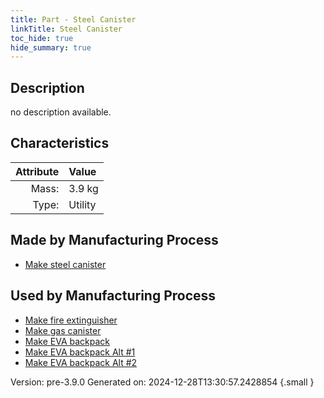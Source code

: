 ```yaml
---
title: Part - Steel Canister
linkTitle: Steel Canister
toc_hide: true
hide_summary: true
---
```


## Description
no description available.

## Characteristics

| Attribute      | Value |
|--------:|:------|
|Mass:|3.9 kg|
|Type:|Utility|

## Made by Manufacturing Process

- [Make steel canister](/docs/definitions/process/make-steel-canister)

## Used by Manufacturing Process

- [Make fire extinguisher](/docs/definitions/process/make-fire-extinguisher)
- [Make gas canister](/docs/definitions/process/make-gas-canister)
- [Make EVA backpack](/docs/definitions/process/make-eva-backpack)
- [Make EVA backpack Alt #1](/docs/definitions/process/make-eva-backpack-alt--1)
- [Make EVA backpack Alt #2](/docs/definitions/process/make-eva-backpack-alt--2)


Version: pre-3.9.0 Generated on: 2024-12-28T13:30:57.2428854
{.small }

